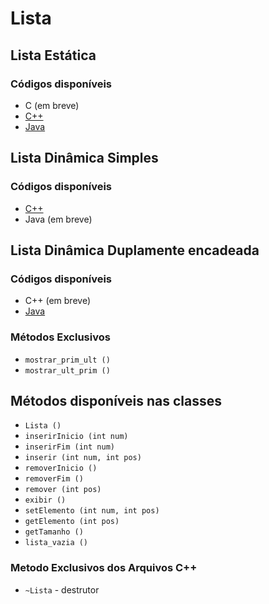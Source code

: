 # Lista

## Lista Estática

### Códigos disponíveis
- C (em breve)
- [C++](./estatica/Lista.cpp)
- [Java](./estatica/Lista.java)

## Lista Dinâmica Simples

### Códigos disponíveis
- [C++](./dinamica/ListaSimples.cpp)
- Java (em breve)

## Lista Dinâmica Duplamente encadeada

### Códigos disponíveis

- C++ (em breve)
- [Java](./dinamica/listaDuplaJava)

### Métodos Exclusivos

- `mostrar_prim_ult ()`
- `mostrar_ult_prim ()`

## Métodos disponíveis nas classes

- `Lista () `
- `inserirInicio (int num)`
- `inserirFim (int num)`
- `inserir (int num, int pos)`
- `removerInicio ()`
- `removerFim ()`
- `remover (int pos)`
- `exibir ()`
- `setElemento (int num, int pos)`
- `getElemento (int pos)`
- `getTamanho ()`
- `lista_vazia ()`

### Metodo Exclusivos dos Arquivos C++
- `~Lista` - destrutor